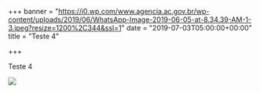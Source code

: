 +++
banner = "https://i0.wp.com/www.agencia.ac.gov.br/wp-content/uploads/2019/06/WhatsApp-Image-2019-06-05-at-8.34.39-AM-1-3.jpeg?resize=1200%2C344&ssl=1"
date = "2019-07-03T05:00:00+00:00"
title = "Teste 4"

+++

Teste 4

![](/uploads/apreensao-armas.jpg)